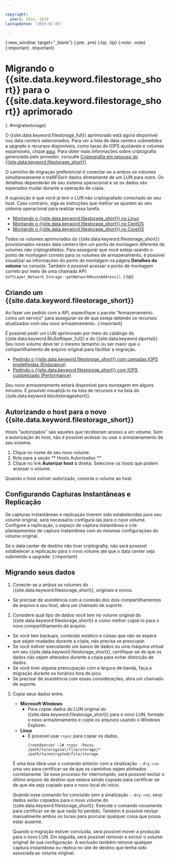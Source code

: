 ```yaml
---

copyright:
  years: 2014, 2019
lastupdated: "2019-02-05"

---
```

{:new_window: target="_blank"}
{:pre: .pre}
{:tip: .tip}
{:note: .note}
{:important: .important}

# Migrando o {{site.data.keyword.filestorage_short}} para o {{site.data.keyword.filestorage_short}} aprimorado
{: #migratestorage}

O {{site.data.keyword.filestorage_full}} aprimorado está agora disponível nos data centers selecionados. Para ver a lista de data centers submetidos a upgrade e recursos disponíveis, como taxas de IOPS ajustáveis e volumes expansíveis, clique [aqui](/docs/infrastructure/FileStorage?topic=FileStorage-news). Para obter mais informações sobre criptografia gerenciada pelo provedor, consulte [Criptografia em repouso do {{site.data.keyword.filestorage_short}}](/docs/infrastructure/FileStorage?topic=FileStorage-encryption).

O caminho de migração preferencial é conectar-se a ambos os volumes simultaneamente e traNFSerir dados diretamente de um LUN para outro. Os detalhes dependerão de seu sistema operacional e se os dados são esperados mudar durante a operação de cópia.

A suposição é que você já tem o LUN não criptografado conectado ao seu host. Caso contrário, siga as instruções que melhor se ajustem ao seu sistema operacional para realizar essa tarefa.

- [Montando o {{site.data.keyword.filestorage_short}} no Linux](/docs/infrastructure/FileStorage?topic=FileStorage-mountingLinux)
- [Montando o {{site.data.keyword.filestorage_short}} no CentOS](/docs/infrastructure/FileStorage?topic=FileStorage-mountingCentOS)
- [Montando o {{site.data.keyword.filestorage_short}} no CoreOS](/docs/infrastructure/FileStorage?topic=FileStorage-mountingCoreOS)

Todos os volumes aprimorados do {{site.data.keyword.filestorage_short}} provisionados nesses data centers têm um ponto de montagem diferente de volumes não criptografados. Para assegurar que você esteja usando o ponto de montagem correto para os volumes de armazenamento, é possível visualizar as informações do ponto de montagem na página **Detalhes do volume** no console. Também é possível acessar o ponto de montagem correto por meio de uma chamada API: `SoftLayer_Network_Storage::getNetworkMountAddress()`.
{:tip}


## Criando um {{site.data.keyword.filestorage_short}}

Ao fazer um pedido com a API, especifique o pacote "Armazenamento como um serviço" para assegurar-se de que esteja obtendo os recursos atualizados com seu novo armazenamento.
{:important}

É possível pedir um LUN aprimorado por meio do catálogo do {{site.data.keyword.BluSoftlayer_full}} e do {{site.data.keyword.slportal}}. Seu novo volume deve ter o mesmo tamanho ou ser maior que o compartilhamento de arquivo original para facilitar a migração.

- [Pedindo o {{site.data.keyword.filestorage_short}} com camadas IOPS predefinidas (Endurance)](/docs/infrastructure/FileStorage?topic=FileStorage-orderingConsole#endurance)
- [Pedindo o {{site.data.keyword.filestorage_short}} com IOPS customizado (Performance)](/docs/infrastructure/FileStorage?topic=FileStorage-orderingConsole#performance)

Seu novo armazenamento estará disponível para montagem em alguns minutos. É possível visualizá-lo na lista de recursos e na lista do {{site.data.keyword.blockstorageshort}}.


## Autorizando o host para o novo {{site.data.keyword.filestorage_short}}

Hosts "autorizados" são aqueles que receberam acesso a um volume. Sem a autorização do host, não é possível acessar ou usar o armazenamento de seu sistema.

1. Clique no nome de seu novo volume.
2. Role para a seção  ** Hosts Autorizados ** .
3. Clique no link **Autorizar host** à direita. Selecione os hosts que podem acessar o volume.

Quando o host estiver autorizado, conecte o volume ao host.


## Configurando Capturas Instantâneas e Replicação

Se capturas instantâneas e replicação tiverem sido estabelecidas para seu volume original, será necessário configurá-las para o novo volume. Configure a replicação, o espaço de captura instantânea e crie planejamentos de captura instantânea com as mesmas configurações do volume original.

Se o data center de destino não tiver criptografia, não será possível estabelecer a replicação para o novo volume até que o data center seja submetido a upgrade.
{:important}


## Migrando seus dados

1. Conecte-se a ambos os volumes do {{site.data.keyword.filestorage_short}}, originais e novos.
  - Se precisar de assistência com a conexão dos dois compartilhamentos de arquivo a seu host, abra um chamado de suporte.

2. Considere qual tipo de dados você tem no volume original do {{site.data.keyword.filestorage_short}} e como melhor copiá-lo para o novo compartilhamento de arquivo
  - Se você tem backups, conteúdo estático e coisas que não se espera que sejam mudadas
durante a cópia, não precisa se preocupar.
  - Se você estiver executando um banco de dados ou uma máquina virtual em seu {{site.data.keyword.filestorage_short}}, certifique-se de que os dados não sejam alterados durante a cópia para evitar distorção de dados.
  - Se você tiver alguma preocupação com a largura de banda, faça a migração durante os horários fora de pico.
  - Se precisar de assistência com essas considerações, abra um chamado de suporte.

3. Copie seus dados entre.
   - **Microsoft Windows**
     - Para copiar dados do LUN original do {{site.data.keyword.filestorage_short}} para o novo LUN, formate o novo armazenamento e copie os arquivos usando o Windows Explorer.
   - **Linux**
     - É possível usar `rsync` para copiar os dados.
       ```
       [root@server ~]# rsync -Pavzu /path/to/original/file/storage/* /path/to/encrypted/file/storage
       ```

   É uma boa ideia usar o comando anterior com a sinalização `--dry-run` uma vez para certificar-se de que os caminhos sejam alinhados corretamente. Se esse processo for interrompido, será possível excluir o último arquivo de destino que estava sendo copiado para certificar-se de que ele seja copiado para o novo local do início.

   Quando esse comando for concluído sem a sinalização `--dry-run`, seus dados serão copiados para o novo volume do {{site.data.keyword.filestorage_short}}. Execute o comando novamente para certificar-se de que nada foi perdido. Também é possível revisar manualmente ambos os locais para procurar qualquer coisa que possa estar ausente.

   Quando a migração estiver concluída, será possível mover a produção para o novo LUN. Em seguida, será possível remover e excluir o volume original de sua configuração. A exclusão também remove qualquer captura instantânea ou réplica no site de destino que tenha sido associada ao volume original.
